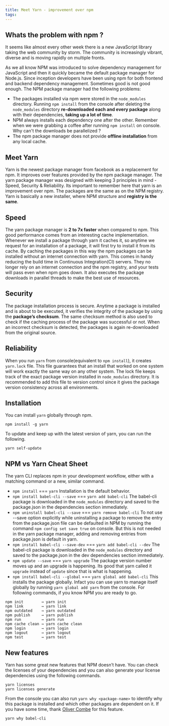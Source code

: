 ```yaml
---
title: Meet Yarn - improvement over npm
tags:
---
```

## Whats the problem with npm ?
It seems like almost every other week there is a new JavaScript library taking the web community by storm. The community is increasingly vibrant, diverse and is moving rapidly on multiple fronts.

<!-- more -->

As we all know NPM was introduced to solve dependency management for JavaScript and then it quickly became the default package manager for Node.js. Since inception developers have been using npm for both frontend and backend dependency management. Sometimes good is not good enough. The NPM package manager had the following problems:
- The packages installed via npm were stored in the `node_modules` directory. Running `npm install` from the console after deleting the `node_modules` directory **re-downloaded each and every package** along with their dependencies, **taking up a lot of time**.
- NPM always installs each dependency one after the other. Remember when we were grabbing a coffee after running `npm install` on console. Why can't the downloads be parallelized ?
- The npm package manager does not provide **offline installation** from any local cache.

## Meet Yarn
Yarn is the newest package manager from facebook as a replacement for npm. It improves over features provided by the npm package manager. The yarn package manager was designed with keeping 3 principles in mind - Speed, Security & Reliability. Its important to remember here that yarn is an improvement over npm. The packages are the same as on the NPM registry. Yarn is basically a new installer, where NPM structure and **registry is the same**.

## Speed

The yarn package manager is **2 to 7x faster** when compared to npm. This good performance comes from an interesting cache implementation. Whenever we install a package through yarn it caches it, so anytime we request for an installation of a package, it will first try to install it from its cache. By caching the packages in this way the npm packages can be installed without an internet connection with yarn. This comes in handy reducing the build time in Continuous Integration(CI) servers. They no longer rely on an internet connection and the npm registry, and your tests will pass even when npm goes down. It also executes the package downloads in parallel threads to make the best use of resources. 

## Security
The package installation process is secure. Anytime a package is installed and is about to be executed, it verifies the integrity of the package by using the **package’s checksum**. The same checksum method is also used to check if the caching process of the package was successful or not. When an incorrect checksum is detected, the packages is again re-downloaded from the original source.

## Reliability
When you run `yarn` from console(equivalent to `npm install`), it creates `yarn.lock` file. This file guarantees that an install that worked on one system will work exactly the same way on any other system. The lock file keeps track of the exact package version installed in `node_modules` directory. It is recommended to add this file to version control since it gives the package version consistency across all environments.

## Installation
You can install `yarn` globally through npm.
```
npm install -g yarn
```
To update and keep up with the latest version of yarn, you can run the following.
```
yarn self-update
```

## NPM vs Yarn Cheat Sheet
The yarn CLI replaces npm in your development workflow, either with a matching command or a new, similar command.
- `npm install` === `yarn`
Installation is the default behavior.
- `npm install babel-cli --save` === `yarn add babel-cli`
The babel-cli package is downloaded in the `node_modules` directory and saved to the package.json in the dependencies section immediately.
- `npm uninstall babel-cli --save` === `yarn remove babel-cli`
To not use --save option explicitly while uninstalling a package to remove the entry from the package.json file can be defaulted in NPM by running the command `npm config set save true` on console. But this is not needed in the yarn package manager, adding and removing entries from package.json is default in yarn.
- `npm install babel-cli --save-dev` === `yarn add babel-cli --dev`
The babel-cli package is downloaded in the `node_modules` directory and saved to the package.json in the dev dependencies section immediately.
- `npm update --save` === `yarn upgrade`
The package version number moves up and an upgrade is happening. Its good that yarn called it `upgrade` instead of `update` since that is what is happening.
- `npm install babel-cli --global` === `yarn global add babel-cli`
This installs the package globally. Infact you can use yarn to manage itself globally by running `yarn global add yarn` from the console. For following commands, if you know NPM you are ready to go.
```
npm init        → yarn init
npm link        → yarn link
npm outdated    → yarn outdated
npm publish     → yarn publish
npm run         → yarn run
npm cache clean → yarn cache clean
npm login       → yarn login
npm logout      → yarn logout
npm test        → yarn test
```

## New features
Yarn has some great new features that NPM doesn’t have. You can check the licenses of your dependencies and you can also generate your license dependencies using the following commands.
```
yarn licenses 
yarn licenses generate
```
From the console you can also run `yarn why <package-name>` to identify why this package is installed and which other packages are dependent on it. If you have some time, thank [Oliver Combe](https://github.com/ocombe) for this feature.
```
yarn why babel-cli
```
